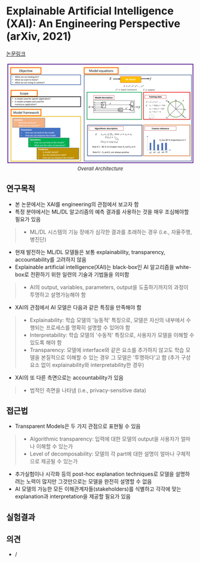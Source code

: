 # Explainable Artificial Intelligence (XAI): An Engineering Perspective (arXiv, 2021)

[논문링크](https://arxiv.org/abs/2101.03613)

<p align="center">
    <img width="600" alt='fig1' src="../img/hussain2101explainable.png?raw=true"></br>
    <em><font size=2>Overall Architecture</font></em>
</p>

## 연구목적
- 본 논문에서는 XAI를 engineering의 관점에서 보고자 함
- 특정 분야에서는 ML/DL 알고리즘의 예측 결과를 사용하는 것을 매우 조심해야할 필요가 있음
> - ML/DL 시스템의 기능 장애가 심각한 결과를 초래하는 경우 (i.e., 자율주행, 병진단)
- 현재 발전하는 ML/DL 모델들은 보통 explainability, transparency, accountability를 고려하지 않음
- Explainable artificial intelligence(XAI)는 black-box인 AI 알고리즘을 white-box로 전환하기 위한 일련의 기술과 기법들을 의미함
> - AI의 output, variables, parameters, output을 도출하기까지의 과정이 투명하고 설명가능해야 함
- XAI의 관점에서 AI 모델은 다음과 같은 특징을 만족해야 함
> - Explainability: 학습 모델의 '능동적' 특징으로, 모델은 자신의 내부에서 수행되는 프로세스를 명확히 설명할 수 있어야 함
> - Interpretability: 학습 모델의 '수동적' 특징으로, 사용자가 모델을 이해할 수 있도록 해야 함
> - Transparency: 모델에 interface와 같은 요소를 추가하지 않고도 학습 모델을 본질적으로 이해할 수 있는 경우 그 모델은 '투명하다'고 함 (추가 구성요소 없이 explainability와 interpretability한 경우)
- XAI의 또 다른 측면으로는 accountability가 있음
> - 법적인 측면을 나타냄 (i.e., privacy-sensitive data)

## 접근법
- Transparent Models은 두 가지 관점으로 표현될 수 있음
> - Algorithmic transparency: 입력에 대한 모델의 output을 사용자가 얼마나 이해할 수 있는가
> - Level of decomposability: 모델의 각 part에 대한 설명이 얼마나 구체적으로 제공될 수 있는가
- 추가실험이나 시각화 등의 post-hoc explanation techniques로 모델을 설명하려는 노력이 많지만 그것만으로는 모델을 완전히 설명할 수 없음
- AI 모델의 가능한 모든 이해관계자들(stakeholders)를 식별하고 각각에 맞는 explanation과 interpretation을 제공할 필요가 있음

## 실험결과

## 의견
- / 